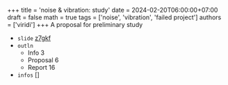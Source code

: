 +++
title = 'noise & vibration: study'
date = 2024-02-20T06:00:00+07:00
draft = false
math = true
tags = ['noise', 'vibration', 'failed project']
authors = ['viridi']
+++
A proposal for preliminary study <!--more-->

+ `slide` [z7gkf](https://osf.io/z7gkf)
+ `outln`
  - Info 3
  - Proposal 6
  - Report 16
+ `infos` []
